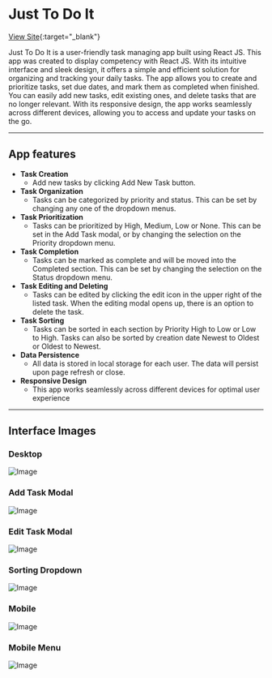 # Just To Do It 
[View Site](https://taylorwinterwolf.github.io/){:target="_blank"}

Just To Do It is a user-friendly task managing app built using React JS. This app was created to display competency with React JS. With its intuitive interface and sleek design, it offers a simple and efficient solution for organizing and tracking your daily tasks. The app allows you to create and prioritize tasks, set due dates, and mark them as completed when finished. You can easily add new tasks, edit existing ones, and delete tasks that are no longer relevant. With its responsive design, the app works seamlessly across different devices, allowing you to access and update your tasks on the go.

---

## App features

- **Task Creation**
  - Add new tasks by clicking Add New Task button.
- **Task Organization**
  - Tasks can be categorized by priority and status. This can be set by changing any one of the dropdown menus.
- **Task Prioritization**
  - Tasks can be prioritized by High, Medium, Low or None. This can be set in the Add Task modal, or by changing the selection on the Priority dropdown menu.
- **Task Completion**
  - Tasks can be marked as complete and will be moved into the Completed section. This can be set by changing the selection on the Status dropdown menu.
- **Task Editing and Deleting**
  - Tasks can be edited by clicking the edit icon in the upper right of the listed task. When the editing modal opens up, there is an option to delete the task.
- **Task Sorting**
  - Tasks can be sorted in each section by Priority High to Low or Low to High. Tasks can also be sorted by creation date Newest to Oldest or Oldest to Newest.
- **Data Persistence**
  - All data is stored in local storage for each user. The data will persist upon page refresh or close.
- **Responsive Design**
  - This app works seamlessly across different devices for optimal user experience

---

## Interface Images

### Desktop

![Image](https://taylortay.com/screengrabs/fullscreen.jpg)

### Add Task Modal

![Image](https://taylortay.com/screengrabs/addTask.jpg)

### Edit Task Modal

![Image](https://taylortay.com/screengrabs/EditTask.jpg)

### Sorting Dropdown

![Image](https://taylortay.com/screengrabs/sorting.jpg)

### Mobile

![Image](https://taylortay.com/screengrabs/mobile.jpg)

### Mobile Menu

![Image](https://taylortay.com/screengrabs/mobileOpenMenu.jpg)
